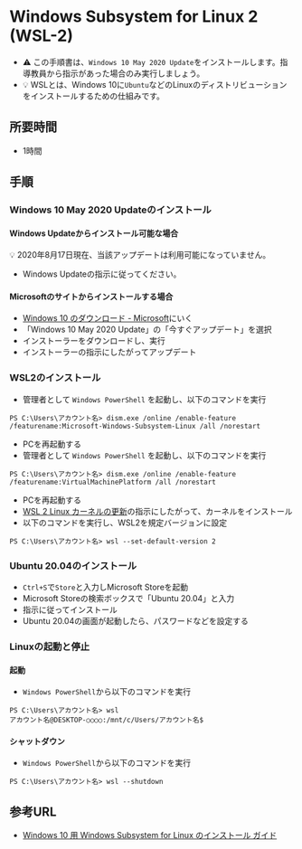 # Windows Subsystem for Linux 2 (WSL-2)

- :warning: この手順書は、`Windows 10 May 2020 Update`をインストールします。指導教員から指示があった場合のみ実行しましょう。
- :bulb: WSLとは、Windows 10に`Ubuntu`などのLinuxのディストリビューションをインストールするための仕組みです。

## 所要時間

- 1時間

## 手順

### Windows 10 May 2020 Updateのインストール

#### Windows Updateからインストール可能な場合

:bulb: 2020年8月17日現在、当該アップデートは利用可能になっていません。

- Windows Updateの指示に従ってください。

#### Microsoftのサイトからインストールする場合

- [Windows 10 のダウンロード - Microsoft](https://www.microsoft.com/ja-jp/software-download/windows10)にいく
- 「Windows 10 May 2020 Update」の「今すぐアップデート」を選択
- インストーラーをダウンロードし、実行
- インストーラーの指示にしたがってアップデート

### WSL2のインストール

- 管理者として `Windows PowerShell` を起動し、以下のコマンドを実行

```
PS C:\Users\アカウント名> dism.exe /online /enable-feature /featurename:Microsoft-Windows-Subsystem-Linux /all /norestart
```

- PCを再起動する
- 管理者として `Windows PowerShell` を起動し、以下のコマンドを実行

```
PS C:\Users\アカウント名> dism.exe /online /enable-feature /featurename:VirtualMachinePlatform /all /norestart
```

- PCを再起動する
- [WSL 2 Linux カーネルの更新](https://docs.microsoft.com/ja-jp/windows/wsl/wsl2-kernel)の指示にしたがって、カーネルをインストール
- 以下のコマンドを実行し、WSL2を規定バージョンに設定

```
PS C:\Users\アカウント名> wsl --set-default-version 2
```

### Ubuntu 20.04のインストール

- `Ctrl+S`で`Store`と入力しMicrosoft Storeを起動
- Microsoft Storeの検索ボックスで「Ubuntu 20.04」と入力
- 指示に従ってインストール
- Ubuntu 20.04の画面が起動したら、パスワードなどを設定する

### Linuxの起動と停止

#### 起動

- `Windows PowerShell`から以下のコマンドを実行

```
PS C:\Users\アカウント名> wsl
アカウント名@DESKTOP-○○○○:/mnt/c/Users/アカウント名$
```

#### シャットダウン

- `Windows PowerShell`から以下のコマンドを実行

```
PS C:\Users\アカウント名> wsl --shutdown
```

## 参考URL

- [Windows 10 用 Windows Subsystem for Linux のインストール ガイド](https://docs.microsoft.com/ja-jp/windows/wsl/install-win10)
